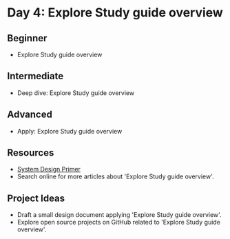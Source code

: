 # Day 4: Explore Study guide overview

## Beginner
- Explore Study guide overview

## Intermediate
- Deep dive: Explore Study guide overview

## Advanced
- Apply: Explore Study guide overview

## Resources
- [System Design Primer](https://github.com/donnemartin/system-design-primer#study-guide)
- Search online for more articles about 'Explore Study guide overview'.

## Project Ideas
- Draft a small design document applying 'Explore Study guide overview'.
- Explore open source projects on GitHub related to 'Explore Study guide overview'.
